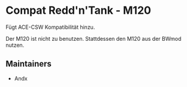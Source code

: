 # Compat Redd'n'Tank - M120

Fügt ACE-CSW Kompatibilität hinzu.

Der M120 ist nicht zu benutzen. Stattdessen den M120 aus der BWmod nutzen.

## Maintainers

- Andx
